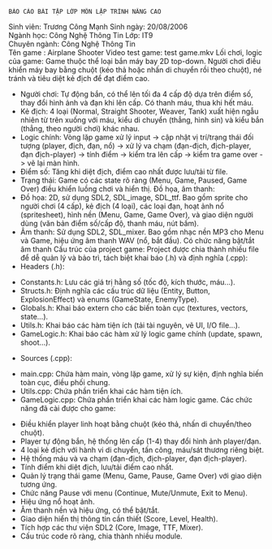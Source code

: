     BÁO CÁO BÀI TẬP LỚP MÔN LẬP TRÌNH NÂNG CAO
Sinh viên: Trương Công Mạnh		Sinh ngày: 20/08/2006	
Ngành học: Công Nghệ Thông Tin		Lớp: IT9	
Chuyên ngành: Công Nghệ Thông Tin	
Tên game : Airplane Shooter
Video test game: test game.mkv
Lối chơi, logic của game: Game thuộc thể loại bắn máy bay 2D top-down. Người chơi điều khiển máy bay bằng chuột (kéo thả hoặc nhấn di chuyển rồi theo chuột), né tránh và tiêu diệt kẻ địch để đạt điểm cao.
 - Người chơi: Tự động bắn, có thể lên tối đa 4 cấp độ dựa trên điểm số, thay đổi hình ảnh và đạn khi lên cấp. Có thanh máu, thua khi hết máu.
 - Kẻ địch: 4 loại (Normal, Straight Shooter, Weaver, Tank) xuất hiện ngẫu nhiên từ trên xuống với máu, kiểu di chuyển (thẳng, hình sin) và kiểu bắn (thẳng, theo người chơi) khác nhau.
 - Logic chính: Vòng lặp game xử lý input -> cập nhật vị trí/trạng thái đối tượng (player, địch, đạn, nổ) -> xử lý va chạm (đạn-địch, địch-player, đạn địch-player) -> tính điểm -> kiểm tra lên cấp -> kiểm tra game over -> vẽ lại màn hình.
 - Điểm số: Tăng khi diệt địch, điểm cao nhất được lưu/tải từ file.
 - Trạng thái: Game có các state rõ ràng (Menu, Game, Paused, Game Over) điều khiển luồng chơi và hiển thị.
Đồ họa, âm thanh:
 - Đồ họa: 2D, sử dụng SDL2, SDL_image, SDL_ttf. Bao gồm sprite cho người chơi (4 cấp), kẻ địch (4 loại), các loại đạn, hoạt ảnh nổ (spritesheet), hình nền (Menu, Game, Game Over), và giao diện người dùng (văn bản điểm số/cấp độ, thanh máu, nút bấm).
 - Âm thanh: Sử dụng SDL2, SDL_mixer. Bao gồm nhạc nền MP3 cho Menu và Game, hiệu ứng âm thanh WAV (nổ, bắt đầu). Có chức năng bật/tắt âm thanh
Cấu trúc của project game: Project được chia thành nhiều file để dễ quản lý và bảo trì, tách biệt khai báo (.h) và định nghĩa (.cpp):
 - Headers (.h): 
  + Constants.h: Lưu các giá trị hằng số (tốc độ, kích thước, máu...).
  + Structs.h: Định nghĩa các cấu trúc dữ liệu (Entity, Button, ExplosionEffect) và enums (GameState, EnemyType).
  + Globals.h: Khai báo extern cho các biến toàn cục (textures, vectors, state...).
  + Utils.h: Khai báo các hàm tiện ích (tải tài nguyên, vẽ UI, I/O file...).
  + GameLogic.h: Khai báo các hàm xử lý logic game chính (update, spawn, shoot...).
 - Sources (.cpp): 
  + main.cpp: Chứa hàm main, vòng lặp game, xử lý sự kiện, định nghĩa biến toàn cục, điều phối chung.
  + Utils.cpp: Chứa phần triển khai các hàm tiện ích.
  + GameLogic.cpp: Chứa phần triển khai các hàm logic game.
Các chức năng đã cài được cho game:
 - Điều khiển player linh hoạt bằng chuột (kéo thả, nhấn di chuyển/theo chuột). 
 - Player tự động bắn, hệ thống lên cấp (1-4) thay đổi hình ảnh player/đạn. 
 - 4 loại kẻ địch với hành vi di chuyển, tấn công, máu/sát thương riêng biệt. 
 - Hệ thống máu và va chạm (đạn-địch, địch-player, đạn địch-player). 
 - Tính điểm khi diệt địch, lưu/tải điểm cao nhất. 
 - Quản lý trạng thái game (Menu, Game, Pause, Game Over) với giao diện tương ứng. 
 - Chức năng Pause với menu (Continue, Mute/Unmute, Exit to Menu). 
 - Hiệu ứng nổ hoạt ảnh. 
 - Âm thanh nền và hiệu ứng, có thể bật/tắt. 
 - Giao diện hiển thị thông tin cần thiết (Score, Level, Health). 
 - Tích hợp các thư viện SDL2 (Core, Image, TTF, Mixer). 
 - Cấu trúc code rõ ràng, chia thành nhiều module.
